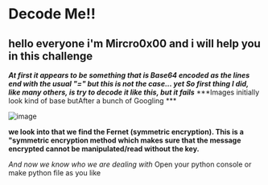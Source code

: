 # Decode Me!!

## hello everyone i'm Mircro0x00 and i will help you in this challenge

***At first it appears to be something that is Base64 encoded as the lines end with the usual "=" but this is not the case... yet So first thing I did, like many others, is try to decode it like this, but it fails***
***Images initially look kind of base butAfter a bunch of Googling ***

![image](https://user-images.githubusercontent.com/67539414/90959340-bde1a680-e49a-11ea-94ef-583bdbf7d81a.png)

**we look into that we find the Fernet (symmetric encryption). This is a "symmetric encryption method which makes sure that the message encrypted cannot be manipulated/read without the key.** 

*And now we know who we are dealing with*
Open your python console or make python file as you like


